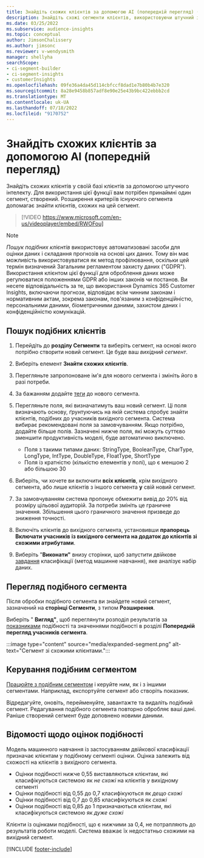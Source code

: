 ```yaml
---
title: Знайдіть схожих клієнтів за допомогою AI (попередній перегляд) (містить відео)
description: Знайдіть схожі сегменти клієнтів, використовуючи штучний інтелект.
ms.date: 03/25/2022
ms.subservice: audience-insights
ms.topic: conceptual
author: JimsonChalissery
ms.author: jimsonc
ms.reviewer: v-wendysmith
manager: shellyha
searchScope:
- ci-segment-builder
- ci-segment-insights
- customerInsights
ms.openlocfilehash: 09fe36a4da45d114cbfccf8dad1e7b80b4b7e320
ms.sourcegitcommit: 8a28e9458b857adf8e90e25e43b9bc422ebbb2cd
ms.translationtype: MT
ms.contentlocale: uk-UA
ms.lasthandoff: 07/18/2022
ms.locfileid: "9170752"
---
```

# <a name="find-similar-customers-with-ai-preview"></a>Знайдіть схожих клієнтів за допомогою AI (попередній перегляд)

Знайдіть схожих клієнтів у своїй базі клієнтів за допомогою штучного інтелекту. Для використання цієї функції вам потрібен принаймні один сегмент, створений. Розширення критеріїв існуючого сегмента допомагає знайти клієнтів, схожих на цей сегмент.

> [!VIDEO https://www.microsoft.com/en-us/videoplayer/embed/RWOFou]

> [!NOTE]
> *Пошук подібних клієнтів* використовує автоматизовані засоби для оцінки даних і складання прогнозів на основі цих даних. Тому він має можливість використовуватися як метод профілювання, оскільки цей термін визначений Загальним регламентом захисту даних ("GDPR"). Використання клієнтом цієї функції для оброблення даних може регулюватися положеннями GDPR або інших законів чи постанов. Ви несете відповідальність за те, що використання Dynamics 365 Customer Insights, включаючи прогнози, відповідає всім чинним законам і нормативним актам, зокрема законам, пов'язаним з конфіденційністю, персональними даними, біометричними даними, захистом даних і конфіденційністю комунікацій.

## <a name="find-similar-customers"></a>Пошук подібних клієнтів

1. Перейдіть до **розділу Сегменти** та виберіть сегмент, на основі якого потрібно створити новий сегмент. Це буде ваш *вихідний сегмент*.

1. Виберіть елемент **Знайти схожих клієнтів**.

1. Перегляньте запропоноване ім'я для нового сегмента і змініть його в разі потреби.

1. За бажанням додайте [теги](work-with-tags-columns.md#manage-tags) до нового сегмента.

1. Перегляньте поля, які визначатимуть ваш новий сегмент. Ці поля визначають основу, ґрунтуючись на якій система спробує знайти клієнтів, подібних до учасників вихідного сегмента. Система вибирає рекомендовані поля за замовчуванням. Якщо потрібно, додайте більше полів.
  Зазначені нижче поля, які можуть суттєво зменшити продуктивність моделі, буде автоматично виключено.
  
   - Поля з такими типами даних: StringType, BooleanType, CharType, LongType, IntType, DoubleType, FloatType, ShortType
   - Поля із кратністю (кількістю елементів у полі), що є меншою 2 або більшою 30

1. Виберіть, чи хочете ви включити **всіх клієнтів**, крім вихідного сегмента, або лише клієнтів з іншого сегмента **у** свій новий сегмент.

1. За замовчуванням система пропонує обмежити вивід до 20% від розміру цільової аудиторій. За потреби змініть це граничне значення. Збільшення цього граничного значення призведе до зниження точності.

1. Включіть клієнтів до вихідного сегмента, установивши **прапорець Включати учасників із вихідного сегмента на додаток до клієнтів зі схожими атрибутами**.

1. Виберіть "**Виконати"** внизу сторінки, щоб запустити двійкове [завдання](#about-similarity-scores) класифікації (метод машинне навчання), яке аналізує набір даних.

## <a name="view-the-similar-segment"></a>Перегляд подібного сегмента

Після обробки подібного сегмента ви знайдете новий сегмент, зазначений на **сторінці Сегменти**, з типом **Розширення**.

Виберіть " **Вигляд"**, щоб переглянути розподіл результатів за [показниками](#about-similarity-scores) подібності та значеннями подібності в розділі **Попередній перегляд учасників сегмента**.

:::image type="content" source="media/expanded-segment.png" alt-text="Сегмент зі схожими клієнтами.":::

## <a name="manage-a-similar-segment"></a>Керування подібним сегментом

[Працюйте з подібним сегментом](segments.md#manage-existing-segments) і керуйте ним, як і з іншими сегментами. Наприклад, експортуйте сегмент або створіть показник.

Відредагуйте, оновіть, перейменуйте, завантажте та видаліть подібний сегмент. Редагування подібного сегмента повторно обробляє ваші дані. Раніше створений сегмент буде доповнено новими даними.

## <a name="about-similarity-scores"></a>Відомості щодо оцінок подібності

Модель машинного навчання із застосуванням двійкової класифікації призначає клієнтам у подібному сегменті оцінки. Оцінка залежить від схожості на клієнтів з вихідного сегмента.

- Оцінки подібності нижче 0,55 виставляються клієнтам, які класифікуються системою як *не схожі* на клієнтів у вихідному сегменті
- Оцінки подібності від 0,55 до 0,7 класифікуються як *дещо схожі*
- Оцінки подібності від 0,7 до 0,85 класифікуються як *схожі*
- Оцінки подібності від 0,85 до 1 призначаються клієнтам, які класифікуються системою як *дуже схожі*

Клієнти із оцінками подібності, що є нижчими за 0,4, не потрапляють до результатів роботи моделі. Система вважає їх недостатньо схожими на вихідний сегмент.

[!INCLUDE [footer-include](includes/footer-banner.md)]
